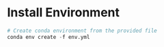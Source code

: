 # Install Environment
```python
# Create conda environment from the provided file
conda env create -f env.yml
```
